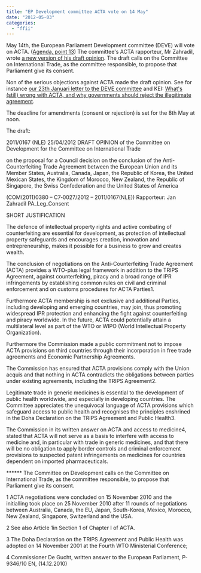 ```yaml
---
title: "EP Development committee ACTA vote on 14 May"
date: "2012-05-03"
categories: 
  - "ffii"
---
```


May 14th, the European Parliament Development committee (DEVE) will vote on ACTA. ([Agenda, point 13](http://www.europarl.europa.eu/sides/getDoc.do?type=COMPARL&reference=DEVE-OJ-20120514-1&language=EN)) The committee's ACTA rapporteur, Mr Zahradil, wrote [a new version of his draft opinion](http://www.europarl.europa.eu/sides/getDoc.do?type=COMPARL&reference=PE-478.666&secondRef=02&language=EN). The draft calls on the Committee on International Trade, as the committee responsible, to propose that Parliament give its consent.

Non of the serious objections against ACTA made the draft opinion. See for instance [our 23th Januari letter to the DEVE committee](http://acta.ffii.org/?p=1060) and KEI: [What's (still) wrong with ACTA, and why governments should reject the illegitimate agreement](http://keionline.org/node/1369).

The deadline for amendments (consent or rejection) is set for the 8th May at noon.

The draft:

2011/0167 (NLE) 25/04/2012 DRAFT OPINION of the Committee on Development for the Committee on International Trade

on the proposal for a Council decision on the conclusion of the Anti-Counterfeiting Trade Agreement between the European Union and its Member States, Australia, Canada, Japan, the Republic of Korea, the United Mexican States, the Kingdom of Morocco, New Zealand, the Republic of Singapore, the Swiss Confederation and the United States of America

(COM(2011)0380 – C7‑0027/2012 – 2011/0167(NLE)) Rapporteur: Jan Zahradil PA\_Leg\_Consent

SHORT JUSTIFICATION

The defence of intellectual property rights and active combating of counterfeiting are essential for development, as protection of intellectual property safeguards and encourages creation, innovation and entrepreneurship, makes it possible for a business to grow and creates wealth.

The conclusion of negotiations on the Anti-Counterfeiting Trade Agreement (ACTA) provides a WTO-plus legal framework in addition to the TRIPS Agreement, against counterfeiting, piracy and a broad range of IPR infringements by establishing common rules on civil and criminal enforcement and on customs procedures for ACTA Parties1.

Furthermore ACTA membership is not exclusive and additional Parties, including developing and emerging countries, may join, thus promoting widespread IPR protection and enhancing the fight against counterfeiting and piracy worldwide. In the future, ACTA could potentially attain a multilateral level as part of the WTO or WIPO (World Intellectual Property Organization).

Furthermore the Commission made a public commitment not to impose ACTA provisions on third countries through their incorporation in free trade agreements and Economic Partnership Agreements.

The Commission has ensured that ACTA provisions comply with the Union acquis and that nothing in ACTA contradicts the obligations between parties under existing agreements, including the TRIPS Agreement2.

Legitimate trade in generic medicines is essential to the development of public health worldwide, and especially in developing countries. The Committee appreciates the unequivocal language of ACTA provisions which safeguard access to public health and recognises the principles enshrined in the Doha Declaration on the TRIPS Agreement and Public Health3.

The Commission in its written answer on ACTA and access to medicine4, stated that ACTA will not serve as a basis to interfere with access to medicine and, in particular with trade in generic medicines, and that there will be no obligation to apply border controls and criminal enforcement provisions to suspected patent infringements on medicines for countries dependent on imported pharmaceuticals.

\*\*\*\*\*\* The Committee on Development calls on the Committee on International Trade, as the committee responsible, to propose that Parliament give its consent.

1 ACTA negotiations were concluded on 15 November 2010 and the initialling took place on 25 November 2010 after 11 rounds of negotiations between Australia, Canada, the EU, Japan, South-Korea, Mexico, Morocco, New Zealand, Singapore, Switzerland and the USA.

2 See also Article 1in Section 1 of Chapter I of ACTA.

3 The Doha Declaration on the TRIPS Agreement and Public Health was adopted on 14 November 2001 at the Fourth WTO Ministerial Conference;

4 Commissioner De Gucht, written answer to the European Parliament, P-9346/10 EN, (14.12.2010)
